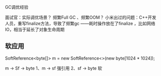 
GC调优经验

面试官：实际调优场景？
频繁Full GC 、频繁OOM？
小米出过的问题：C++开发人员，重写finalize方法，导致了频繁gc
——耗时操作放在了finalize  ，比如网络IO，相当于延长了对象生命周期



## 软应用
SoftReference<byte[]> m = new SoftReference<>(new byte[1024 * 1024]);

m -> Sf -> byte
1、m -> sf 强引用
2、sf -> byte 软

